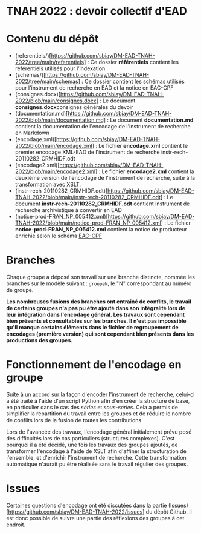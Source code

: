 TNAH 2022 : devoir collectif d'EAD
==================================

# Contenu du dépôt
- (referentiels/)[https://github.com/sbiay/DM-EAD-TNAH-2022/tree/main/referentiels] : Ce dossier **référentiels** contient les référentiels utilisés pour l’indexation
- (schemas/)[https://github.com/sbiay/DM-EAD-TNAH-2022/tree/main/schemas] : Ce dossier contient les schémas utilisés pour l'instrument de recherche en EAD et la notice en EAC-CPF
- (consignes.docx)[https://github.com/sbiay/DM-EAD-TNAH-2022/blob/main/consignes.docx] : Le document **consignes.docx**consignes générales du devoir
- (documentation.md)[https://github.com/sbiay/DM-EAD-TNAH-2022/blob/main/documentation.md] : Le document **documentation.md** contient la documentation de l'encodage de l'instrument de recherche en Markdown
- (encodage.xml)[https://github.com/sbiay/DM-EAD-TNAH-2022/blob/main/encodage.xml] : Le fichier **encodage.xml** contient le premier encodage XML-EAD de l'instrument de recherche instr-rech-20110282_CRMHIDF.odt
- (encodage2.xml)[https://github.com/sbiay/DM-EAD-TNAH-2022/blob/main/encodage2.xml] : Le fichier **encodage2.xml** contient la deuxième version de l'encodage de l'instrument de recherche, suite à la transformation avec XSLT.
- (instr-rech-20110282_CRMHIDF.odt)[https://github.com/sbiay/DM-EAD-TNAH-2022/blob/main/instr-rech-20110282_CRMHIDF.odt] : Le document **instr-rech-20110282_CRMHIDF.odt** contient instrument de recherche archivistique à convertir en EAD
- (notice-prod-FRAN_NP_005412.xml)[https://github.com/sbiay/DM-EAD-TNAH-2022/blob/main/notice-prod-FRAN_NP_005412.xml] : Le fichier **notice-prod-FRAN_NP_005412.xml** contient la notice de producteur enrichie selon le schéma [EAC-CPF](./schemas/cpf.xsd)

# Branches

Chaque groupe a déposé son travail sur une branche distincte, nommée les branches sur le modèle suivant : `groupeN`, le "N" correspondant au numéro de groupe.

**Les nombreuses fusions des branches ont entraîné de conflits, le travail de certains groupes n'a pas pu être ajouté dans son intégralité lors de leur intégration dans l'encodage général. Les travaux sont cependant bien présents et consultables sur les branches. Il n'est pas impossible qu'il manque certains éléments dans le fichier de regroupement de encodages (première version) qui sont cependant bien présents dans les productions des groupes.**

# Fonctionnement de l'encodage en groupe

Suite à un accord sur la façon d'encoder l'instrument de recherche, celui-ci a été traité à l'aide d'un script Python afin d'en créer la structure de base, en particulier dans le cas des *séries* et *sous-séries*. Cela a permis de simplifier la répartition du travail entre les groupes et de réduire le nombre de conflits lors de la fusion de toutes les contributions.

Lors de l'avancée des travaux, l'encodage général initialement prévu posé des difficultés lors de cas particuliers (structures complexes). C'est pourquoi il a été décidé, une fois les travaux des groupes ajoutés, de transformer l'encodage à l'aide de XSLT afin d'affiner la structuration de l'ensemble, et d'enrichir l'instrument de recherche. Cette transformation automatique n'aurait pu être réalisée sans le travail régulier des groupes.

# Issues

Certaines questions d'encodage ont été discutées dans la partie (Issues)[https://github.com/sbiay/DM-EAD-TNAH-2022/issues] du dépôt Github, il est donc possible de suivre une partie des réflexions des groupes à cet endroit. 